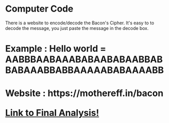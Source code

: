 # Computer Code
There is a website to encode/decode the Bacon's Cipher.
It's easy to to decode the message, you just paste the message in the decode box. 
<h1>
Example : Hello world = AABBBAABAAABABAABABAABBAB BABAAABBABBAAAAABABAAAABB
<h1>
Website : https://mothereff.in/bacon





[Link to Final Analysis!](https://github.com/EPHS-CyberSecurity-2020-Hour1/CipherProject/blob/Bacon's-Cipher/bacon_finalanalysis.md)
